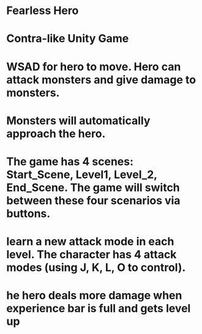 # Fearless Hero
# Contra-like Unity Game
# WSAD for hero to move. Hero can attack monsters and give damage to monsters. 
# Monsters will automatically approach the hero. 
# The game has 4 scenes: Start_Scene, Level1, Level_2, End_Scene. The game will switch between these four scenarios via buttons. 
# learn a new attack mode in each level. The character has 4 attack modes (using J, K, L, O to control).
# he hero deals more damage when experience bar is full and gets level up
